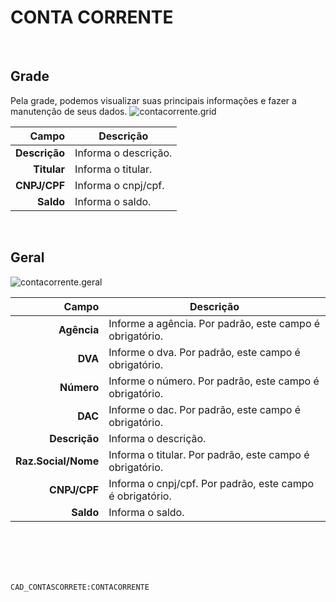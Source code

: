 # CONTA CORRENTE
<br>

## Grade
Pela grade, podemos visualizar suas principais informações e fazer a manutenção de seus dados.
![contacorrente.grid](https://raw.githubusercontent.com/netforcews/docs-siscom/master/geral/imagens/contacorrente.grid.png)

Campo | Descrição
--:|---
**Descrição** | Informa o descrição.
**Titular** | Informa o titular.
**CNPJ/CPF** | Informa o cnpj/cpf.
**Saldo** | Informa o saldo.
<br>

## Geral
![contacorrente.geral](https://raw.githubusercontent.com/netforcews/docs-siscom/master/geral/imagens/contacorrente.geral.png)

Campo | Descrição
--:|---
**Agência** | Informe a agência. Por padrão, este campo é obrigatório.
**DVA** | Informe o dva. Por padrão, este campo é obrigatório.
**Número** | Informe o número. Por padrão, este campo é obrigatório.
**DAC** | Informe o dac. Por padrão, este campo é obrigatório.
**Descrição** | Informa o descrição.
**Raz.Social/Nome** | Informa o titular. Por padrão, este campo é obrigatório.
**CNPJ/CPF** | Informa o cnpj/cpf. Por padrão, este campo é obrigatório.
**Saldo** | Informa o saldo.
<br>
<br>
<br>
<br>

```CAD_CONTASCORRETE:CONTACORRENTE```
